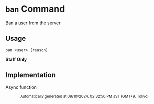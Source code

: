 # `ban` Command

Ban a user from the server

## Usage

```
ban <user> [reason]
```


**Staff Only**

## Implementation

Async function

<div align="center"><sub>Automatically generated at 09/10/2024, 02:32:56 PM JST (GMT+9, Tokyo)</sub></div>